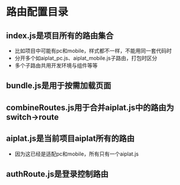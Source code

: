 # 路由配置目录

## index.js是项目所有的路由集合
 - 比如项目中可能有pc和mobile，样式都不一样，不能用同一套代码时
 - 分开多个如aiplat_pc.js、aiplat_mobile.js子路由，打包时区分
 - 多个子路由共用开发环境与组件等等

## bundle.js是用于按需加载页面

## combineRoutes.js用于合并aiplat.js中的路由为switch->route

## aiplat.js是当前项目aiplat所有的路由
 - 因为这已经是适配pc和mobile，所有只有一个aiplat.js

## authRoute.js是登录控制路由